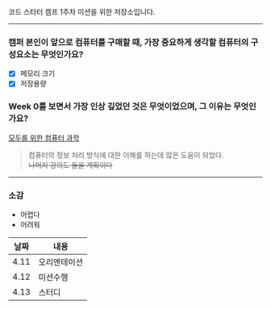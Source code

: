 코드 스타터 캠프 1주차 미션을 위한 저장소입니다.


<!--Line-->
---
### 캠퍼 본인이 앞으로 컴퓨터를 구매할 때, 가장 중요하게 생각할 컴퓨터의 구성요소는 무엇인가요?
- [x] 메모리 크기
- [x] 저장용량
### Week 0를 보면서 가장 인상 깊었던 것은 무엇이었으며, 그 이유는 무엇인가요?
[모두를 위한 컴퓨터 과학](https://www.boostcourse.org/cs112/lecture/118997/?isDesc=false)
>컴퓨터의 정보 처리 방식에 대한 이해를 하는데 많은 도움이 되었다.
<br>~~나머지 강의도 들을 계획이다~~
<!--Line-->
---
### 소감
* 어렵다
* 어려워

날짜|내용
-----|-----
4.11|오리엔테이션
4.12|미션수행
4.13|스터디
